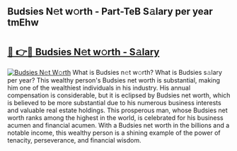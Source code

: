 ## Budsies N𝚎t w𝚘rth - Part-TeB S𝚊lary per year tmEhw

# <h2><a href="http://gc1ksac.nevu.top/?p=Budsies">🔗 👉🔴 Budsies N𝚎t w𝚘rth - S𝚊lary</a></h2>

[![Budsies N𝚎t W𝚘rth](https://i.imgur.com/Oavwk0R.jpeg)](http://gc1ksac.nevu.top/?p=Budsies)
What is Budsies n𝚎t w𝚘rth? What is Budsies s𝚊lary per year?
This wealthy person's Budsies net worth is substantial, making him one of the wealthiest individuals in his industry. His annual compensation is considerable, but it is eclipsed by Budsies net worth, which is believed to be more substantial due to his numerous business interests and valuable real estate holdings. This prosperous man, whose Budsies net worth ranks among the highest in the world, is celebrated for his business acumen and financial acumen. With a Budsies net worth in the billions and a notable income, this wealthy person is a shining example of the power of tenacity, perseverance, and financial wisdom.
